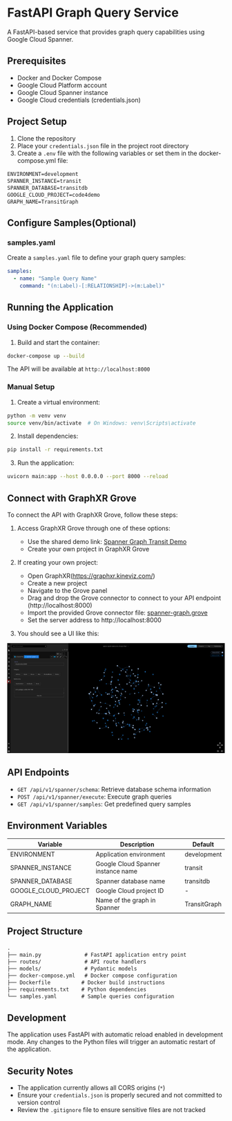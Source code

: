 # FastAPI Graph Query Service

A FastAPI-based service that provides graph query capabilities using Google Cloud Spanner.

## Prerequisites

- Docker and Docker Compose
- Google Cloud Platform account
- Google Cloud Spanner instance
- Google Cloud credentials (credentials.json)

## Project Setup

1. Clone the repository
2. Place your `credentials.json` file in the project root directory
3. Create a `.env` file with the following variables or set them in the docker-compose.yml file:

```
ENVIRONMENT=development
SPANNER_INSTANCE=transit
SPANNER_DATABASE=transitdb
GOOGLE_CLOUD_PROJECT=code4demo
GRAPH_NAME=TransitGraph
```

## Configure Samples(Optional)

### samples.yaml
Create a `samples.yaml` file to define your graph query samples:

```yaml
samples:
  - name: "Sample Query Name"
    command: "(n:Label)-[:RELATIONSHIP]->(m:Label)"
```

## Running the Application

### Using Docker Compose (Recommended)

1. Build and start the container:
```bash
docker-compose up --build
```

The API will be available at `http://localhost:8000`

### Manual Setup

1. Create a virtual environment:
```bash
python -m venv venv
source venv/bin/activate  # On Windows: venv\Scripts\activate
```

2. Install dependencies:
```bash
pip install -r requirements.txt
```

3. Run the application:
```bash
uvicorn main:app --host 0.0.0.0 --port 8000 --reload
```

## Connect with GraphXR Grove

To connect the API with GraphXR Grove, follow these steps:

1. Access GraphXR Grove through one of these options:
   - Use the shared demo link: [Spanner Graph Transit Demo](https://graphxr.kineviz.com/share/677ce4fc63df25e71340f471/spanner-graph-transit-demo?userID=5c020fe520f1ed00216552c3&groveProjectId=677ce4fc63df25e71340f471&groveFileKey=spanner-graph&groveVersion=0&groveFullscreen=true&groveReadonly=true&groveBlockMode=hide)
   - Create your own project in GraphXR Grove

2. If creating your own project:
   - Open GraphXR(https://graphxr.kineviz.com/)
   - Create a new project
   - Navigate to the Grove panel
   - Drag and drop the Grove connector to connect to your API endpoint (http://localhost:8000)
   - Import the provided Grove connector file: [spanner-graph.grove](https://raw.githubusercontent.com/Kineviz/spannergraph-graphxr-api/master/grove/spanner-graph.grove)
   - Set the server address to http://localhost:8000

3. You should see a UI like this:

![Spanner Graph UI](https://github.com/Kineviz/spannergraph-graphxr-api/blob/master/images/spanner-graph.jpg?raw=true)

## API Endpoints

- `GET /api/v1/spanner/schema`: Retrieve database schema information
- `POST /api/v1/spanner/execute`: Execute graph queries
- `GET /api/v1/spanner/samples`: Get predefined query samples
## Environment Variables

| Variable | Description | Default |
|----------|-------------|---------|
| ENVIRONMENT | Application environment | development |
| SPANNER_INSTANCE | Google Cloud Spanner instance name | transit |
| SPANNER_DATABASE | Spanner database name | transitdb |
| GOOGLE_CLOUD_PROJECT | Google Cloud project ID | - |
| GRAPH_NAME | Name of the graph in Spanner | TransitGraph |

## Project Structure

```
.
├── main.py              # FastAPI application entry point
├── routes/              # API route handlers
├── models/              # Pydantic models
├── docker-compose.yml   # Docker compose configuration
├── Dockerfile          # Docker build instructions
├── requirements.txt    # Python dependencies
└── samples.yaml        # Sample queries configuration
```

## Development

The application uses FastAPI with automatic reload enabled in development mode. Any changes to the Python files will trigger an automatic restart of the application.

## Security Notes

- The application currently allows all CORS origins (`*`)
- Ensure your `credentials.json` is properly secured and not committed to version control
- Review the `.gitignore` file to ensure sensitive files are not tracked
